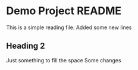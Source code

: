 # Demo Project README

This is a simple reading file.
Added some new lines

## Heading 2
Just something to fill the space
Some changes